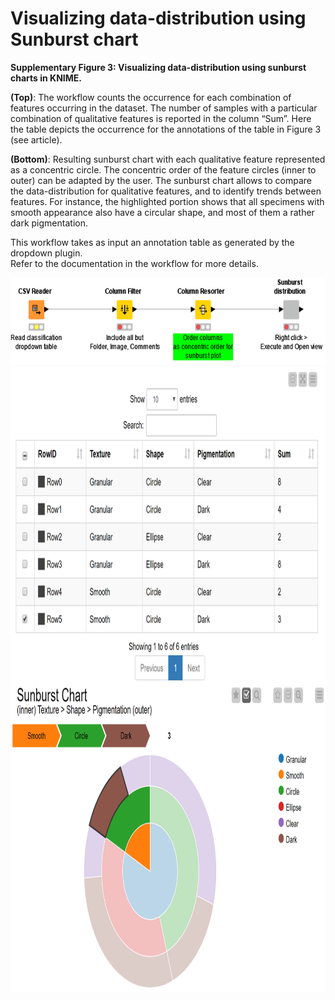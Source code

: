 # Visualizing data-distribution using Sunburst chart

__Supplementary Figure 3: Visualizing data-distribution using sunburst charts in KNIME.__    

__(Top)__: The workflow counts the occurrence for each combination of features occurring in the dataset. The number of samples with a particular combination of qualitative features is reported in the column “Sum”. Here the table depicts the occurrence for the annotations of the table in Figure 3 (see article).    

__(Bottom)__: Resulting sunburst chart with each qualitative feature represented as a concentric circle. The concentric order of the feature circles (inner to outer) can be adapted by the user. The sunburst chart allows to compare the data-distribution for qualitative features, and to identify trends between features. For instance, the highlighted portion shows that all specimens with smooth appearance also have a circular shape, and most of them a rather dark pigmentation. 



This workflow takes as input an annotation table as generated by the dropdown plugin.  
Refer to the documentation in the workflow for more details.  

<img src="https://github.com/LauLauThom/Fiji-QualiAnnotations/blob/master/images/Sunburst-workflow.png" alt="sunburst-workflow" width="600" height="140">     

<img src="https://github.com/LauLauThom/Fiji-QualiAnnotations/blob/master/images/Sunburst-plot.png" alt="sunburst-plot" width="920" height="1000">     

